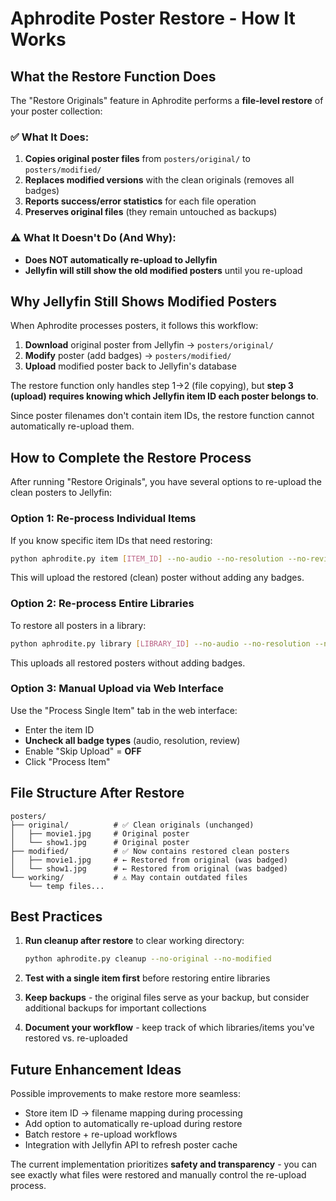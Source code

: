 # Aphrodite Poster Restore - How It Works

## What the Restore Function Does

The "Restore Originals" feature in Aphrodite performs a **file-level restore** of your poster collection:

### ✅ What It Does:
1. **Copies original poster files** from `posters/original/` to `posters/modified/`
2. **Replaces modified versions** with the clean originals (removes all badges)
3. **Reports success/error statistics** for each file operation
4. **Preserves original files** (they remain untouched as backups)

### ⚠️ What It Doesn't Do (And Why):
- **Does NOT automatically re-upload to Jellyfin**
- **Jellyfin will still show the old modified posters** until you re-upload

## Why Jellyfin Still Shows Modified Posters

When Aphrodite processes posters, it follows this workflow:
1. **Download** original poster from Jellyfin → `posters/original/`
2. **Modify** poster (add badges) → `posters/modified/`
3. **Upload** modified poster back to Jellyfin's database

The restore function only handles step 1→2 (file copying), but **step 3 (upload) requires knowing which Jellyfin item ID each poster belongs to**.

Since poster filenames don't contain item IDs, the restore function cannot automatically re-upload them.

## How to Complete the Restore Process

After running "Restore Originals", you have several options to re-upload the clean posters to Jellyfin:

### Option 1: Re-process Individual Items
If you know specific item IDs that need restoring:
```bash
python aphrodite.py item [ITEM_ID] --no-audio --no-resolution --no-reviews
```
This will upload the restored (clean) poster without adding any badges.

### Option 2: Re-process Entire Libraries
To restore all posters in a library:
```bash
python aphrodite.py library [LIBRARY_ID] --no-audio --no-resolution --no-reviews
```
This uploads all restored posters without adding badges.

### Option 3: Manual Upload via Web Interface
Use the "Process Single Item" tab in the web interface:
- Enter the item ID
- **Uncheck all badge types** (audio, resolution, review)
- Enable "Skip Upload" = **OFF**
- Click "Process Item"

## File Structure After Restore

```
posters/
├── original/          # ✅ Clean originals (unchanged)
│   ├── movie1.jpg     # Original poster
│   └── show1.jpg      # Original poster
├── modified/          # ✅ Now contains restored clean posters
│   ├── movie1.jpg     # ← Restored from original (was badged)
│   └── show1.jpg      # ← Restored from original (was badged)
└── working/           # ⚠️ May contain outdated files
    └── temp files...
```

## Best Practices

1. **Run cleanup after restore** to clear working directory:
   ```bash
   python aphrodite.py cleanup --no-original --no-modified
   ```

2. **Test with a single item first** before restoring entire libraries

3. **Keep backups** - the original files serve as your backup, but consider additional backups for important collections

4. **Document your workflow** - keep track of which libraries/items you've restored vs. re-uploaded

## Future Enhancement Ideas

Possible improvements to make restore more seamless:
- Store item ID → filename mapping during processing
- Add option to automatically re-upload during restore
- Batch restore + re-upload workflows
- Integration with Jellyfin API to refresh poster cache

The current implementation prioritizes **safety and transparency** - you can see exactly what files were restored and manually control the re-upload process.
